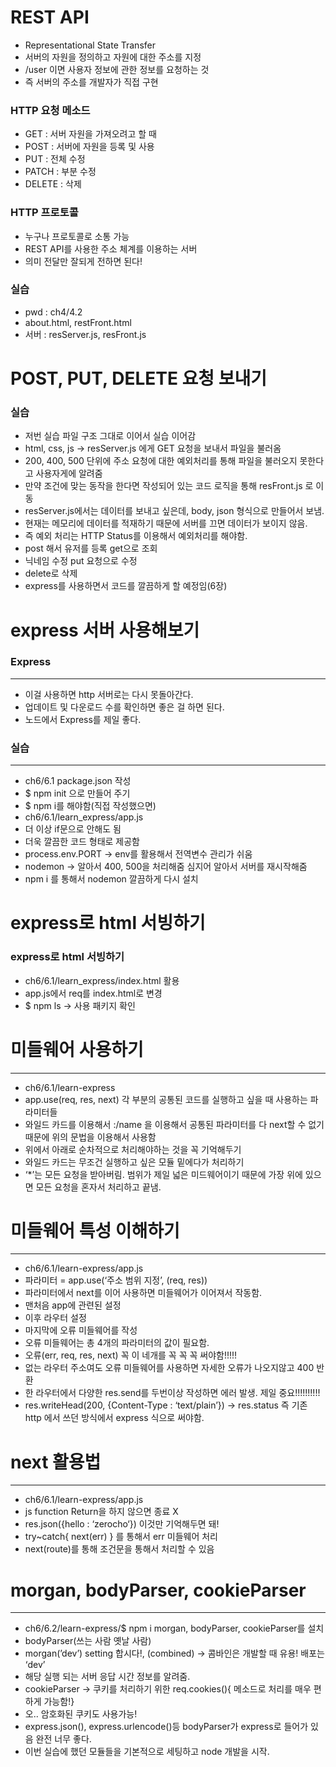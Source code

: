 # REST API

- Representational State Transfer
- 서버의 자원을 정의하고 자원에 대한 주소를 지정
- /user 이면 사용자 정보에 관한 정보를 요청하는 것
- 즉 서버의 주소를 개발자가 직접 구현

### HTTP 요청 메소드

- GET : 서버 자원을 가져오려고 할 때
- POST : 서버에 자원을 등록 및 사용
- PUT : 전체 수정
- PATCH : 부분 수정
- DELETE : 삭제

### HTTP 프로토콜

- 누구나 프로토콜로 소통 가능
- REST API를 사용한 주소 체계를 이용하는 서버
- 의미 전달만 잘되게 전하면 된다!

### 실습

- pwd : ch4/4.2
- about.html, restFront.html
- 서버 : resServer.js, resFront.js

# POST, PUT, DELETE 요청 보내기
### 실습

- 저번 실습 파일 구조 그대로 이어서 실습 이어감
- html, css, js → resServer.js 에게 GET 요청을 보내서 파일을 불러옴
- 200, 400, 500 단위에 주소 요청에 대한 예외처리를 통해 파일을 불러오지 못한다고 사용자게에 알려줌
- 만약 조건에 맞는 동작을 한다면 작성되어 있는 코드 로직을 통해 resFront.js 로 이동
- resServer.js에서는 데이터를 보내고 싶은데, body, json 형식으로 만들어서 보냄.
- 현재는 메모리에 데이터를 적재하기 때문에 서버를 끄면 데이터가 보이지 않음.
- 즉 예외 처리는 HTTP Status를 이용해서 예외처리를 해야함.
- post 해서 유저를 등록 get으로 조회
- 닉네임 수정 put 요청으로 수정
- delete로 삭제
- express를 사용하면서 코드를 깔끔하게 할 예정임(6장)

# express 서버 사용해보기
### Express

---

- 이걸 사용하면 http 서버로는 다시 못돌아간다.
- 업데이트 및 다운로드 수를 확인하면 좋은 걸 하면 된다.
- 노드에서 Express를 제일 좋다.

### 실습

---

- ch6/6.1 package.json 작성
- $ npm init 으로 만들어 주기
- $ npm i를 해야함(직접 작성했으면)
- ch6/6.1/learn_express/app.js
- 더 이상 if문으로 안해도 됨
- 더욱 깔끔한 코드 형태로 제공함
- process.env.PORT → env를 활용해서 전역변수 관리가 쉬움
- nodemon → 알아서 400, 500을 처리해줌 심지어 알아서 서버를 재시작해줌
- npm i 를 통해서 nodemon 깔끔하게 다시 설치

# express로 html 서빙하기

### express로 html 서빙하기

- ch6/6.1/learn_express/index.html 활용
- app.js에서 req를 index.html로 변경
- $ npm ls → 사용 패키지 확인

# 미들웨어 사용하기

---

- ch6/6.1/learn-express
- app.use(req, res, next) 각 부분의 공통된 코드를 실행하고 싶을 때 사용하는 파라미터들
- 와일드 카드를 이용해서 :/name 을 이용해서 공통된 파라미터를 다 next할 수 없기 때문에 위의 문법을 이용해서 사용함
- 위에서 아래로 순차적으로 처리해야하는 것을 꼭 기억해두기
- 와일드 카드는 무조건 실행하고 싶은 모듈 밑에다가 처리하기
- ‘*’는 모든 요청을 받아버림. 범위가 제일 넓은 미드웨어이기 때문에 가장 위에 있으면 모든 요청을 혼자서 처리하고 끝냄.

# 미들웨어 특성 이해하기

---

- ch6/6.1/learn-express/app.js
- 파라미터 = app.use(‘주소 범위 지정’, (req, res))
- 파라미터에서 next를 이어 사용하면 미들웨어가 이어져서 작동함.
- 맨처음 app에 관련된 설정
- 이후 라우터 설정
- 마지막에 오류 미들웨어를 작성
- 오류 미들웨어는 총 4개의 파라미터의 값이 필요함.
- 오류(err, req, res, next) 꼭 이 네개를 꼭 꼭 꼭 써야함!!!!!
- 없는 라우터 주소여도 오류 미들웨어를 사용하면 자세한 오류가 나오지않고 400 반환
- 한 라우터에서 다양한 res.send를 두번이상 작성하면 에러 발생. 제일 중요!!!!!!!!!!
- res.writeHead(200, {Content-Type : ‘text/plain’}) → res.status 즉 기존 http 에서 쓰던 방식에서 express 식으로 써야함.

# next 활용법

---

- ch6/6.1/learn-express/app.js
- js function Return을 하지 않으면 종료 X
- res.json({hello : ‘zerocho‘}) 이것만 기억해두면 돼!
- try~catch{ next(err) } 를 통해서 err 미들웨어 처리
- next(route)를 통해 조건문을 통해서 처리할 수 있음

# morgan, bodyParser, cookieParser

---

- ch6/6.2/learn-express/$ npm i morgan, bodyParser, cookieParser를 설치
- bodyParser(쓰는 사람 옛날 사람)
- morgan(’dev’) setting 합시다!, (combined) → 콤바인은 개발할 때 유용! 배포는 ‘dev’
- 해당 실행 되는 서버 응답 시간 정보를 알려줌.
- cookieParser → 쿠키를 처리하기 위한 req.cookies(){ 메소드로 처리를 매우 편하게 가능함!}
- 오.. 암호화된 쿠키도 사용가능!
- express.json(), express.urlencode()등 bodyParser가 express로 들어가 있음 완전 너무 좋다.
- 이번 실습에 했던 모듈들을 기본적으로 세팅하고 node 개발을 시작.
